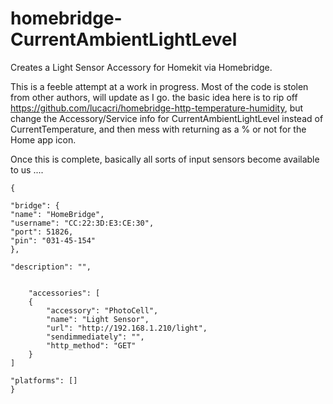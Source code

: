 # homebridge-CurrentAmbientLightLevel
Creates a Light Sensor Accessory for Homekit via Homebridge.

This is a feeble attempt at a work in progress.  Most of the code is stolen from other authors, will update as I go.
the basic idea here is to rip off https://github.com/lucacri/homebridge-http-temperature-humidity, but change the Accessory/Service info for CurrentAmbientLightLevel instead of CurrentTemperature, and then mess with returning as a % or not for the Home app icon.

Once this is complete, basically all sorts of input sensors become available to us ....

    {

    "bridge": {
    "name": "HomeBridge",
    "username": "CC:22:3D:E3:CE:30",
    "port": 51826,
    "pin": "031-45-154"
    },

    "description": "",


        "accessories": [
        {
            "accessory": "PhotoCell",
            "name": "Light Sensor",
            "url": "http://192.168.1.210/light",
            "sendimmediately": "",
            "http_method": "GET"
        }
    ]

    "platforms": []
    }
